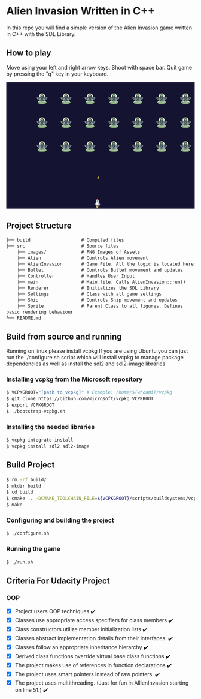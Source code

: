 # Alien Invasion Written in C++

In this repo you will find a simple version of the Alien Invasion game written in C++ with the SDL Library.

## How to play

Move using your left and right arrow keys. Shoot with space bar. Quit game by pressing the "q" key in your keyboard.

![plot](./assets/gameplay.png)

## Project Structure

    ├── build                   # Compiled files
    ├── src                     # Source files
        ├── images/             # PNG Images of Assets
        ├── Alien               # Controls Alien movement
        ├── AlienInvasion       # Game File. All the logic is located here
        ├── Bullet              # Controls Bullet movement and updates
        ├── Controller          # Handles User Input
        ├── main                # Main file. Calls AlienInvasion::run()
        ├── Renderer            # Initializes the SDL Library
        ├── Settings            # Class with all game settings
        ├── Ship                # Controls Ship movement and updates
        ├── Sprite              # Parent Class to all figures. Defines basic rendering behaviour
    └── README.md

## Build from source and running

Running on linux please install vcpkg
If you are using Ubuntu you can just run the ./configure.sh script which will install vcpkg to manage package dependencies as well as install the sdl2 and sdl2-image libraries

### Installing vcpkg from the Microsoft repository

```bash
$ VCPKGROOT="[path to vcpkg]" # Example: /home/$(whoami)/vcpkg
$ git clone https://github.com/microsoft/vcpkg VCPKROOT
$ export VCPKGROOT
$ ./bootstrap-vcpkg.sh
```

### Installing the needed libraries

```bash
$ vcpkg integrate install
$ vcpkg install sdl2 sdl2-image
```

## Build Project

```bash
$ rm -rf build/
$ mkdir build
$ cd build
$ cmake .. -DCMAKE_TOOLCHAIN_FILE=${VCPKGROOT}/scripts/buildsystems/vcpkg.cmake
$ make
```

### Configuring and building the project

```bash
$ ./configure.sh
```

### Running the game

```bash
$ ./run.sh
```

## Criteria For Udacity Project

### OOP

- [x] Project users OOP techniques :heavy_check_mark:
- [x] Classes use appropriate access specifiers for class members :heavy_check_mark:
- [x] Class constructors utilize member initialization lists :heavy_check_mark:
- [x] Classes abstract implementation details from their interfaces. :heavy_check_mark:
- [x] Classes follow an appropriate inheritance hierarchy :heavy_check_mark:
- [x] Derived class functions override virtual base class functions :heavy_check_mark:
- [x] The project makes use of references in function declarations :heavy_check_mark:
- [x] The project uses smart pointers instead of raw pointers. :heavy_check_mark:
- [x] The project uses multithreading. (Just for fun in AllienInvasion starting on line 51.) :heavy_check_mark:
